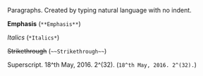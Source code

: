 Paragraphs. Created by typing natural language with no indent.

**Emphasis** (`**Emphasis**`)

*Italics* (`*Italics*`)

~~Strikethrough~~ (`~~Strikethrough~~`)

Superscript. 18^th May, 2016. 2^(32). (`18^th May, 2016. 2^(32).`)